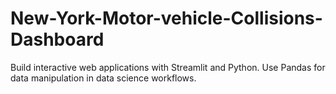 # New-York-Motor-vehicle-Collisions-Dashboard
Build interactive web applications with Streamlit and Python. Use Pandas for data manipulation in data science workflows.
